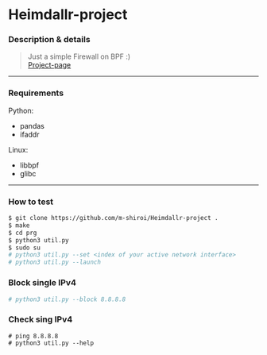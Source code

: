 # Heimdallr-project
### Description & details
> Just a simple Firewall on BPF :) <br>
[Project-page](https://www.notion.so/Heimdallr-project-7307e47c13cd47a785983d0ca4843f4a)
---
### Requirements
Python:
* pandas
* ifaddr

Linux:
* libbpf
* glibc
---
### How to test
```bash
$ git clone https://github.com/m-shiroi/Heimdallr-project .
$ make
$ cd prg
$ python3 util.py
$ sudo su
# python3 util.py --set <index of your active network interface>
# python3 util.py --launch
```
### Block single IPv4
```bash
# python3 util.py --block 8.8.8.8
```
### Check sing IPv4
```
# ping 8.8.8.8
# python3 util.py --help
```

